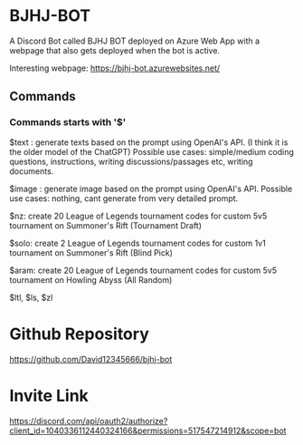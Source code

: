# BJHJ-BOT
A Discord Bot called BJHJ BOT deployed on Azure Web App with a webpage that also gets deployed when the bot is active.

Interesting webpage: https://bjhj-bot.azurewebsites.net/

## Commands
### Commands starts with '$'
$text <prompt>: generate texts based on the prompt using OpenAI's API. (I think it is the older model of the ChatGPT) Possible use cases: simple/medium coding questions, instructions, writing discussions/passages etc, writing documents.

$image <prompt>: generate image based on the prompt using OpenAI's API. Possible use cases: nothing, cant generate from very detailed prompt.

$nz: create 20 League of Legends tournament codes for custom 5v5 tournament on Summoner's Rift (Tournament Draft)

$solo: create 2 League of Legends tournament codes for custom 1v1 tournament on Summoner's Rift (Blind Pick)

$aram: create 20 League of Legends tournament codes for custom 5v5 tournament on Howling Abyss (All Random)

$ltl, $ls, $zl
# Github Repository
https://github.com/David12345666/bjhj-bot

# Invite Link
https://discord.com/api/oauth2/authorize?client_id=1040336112440324166&permissions=517547214912&scope=bot

